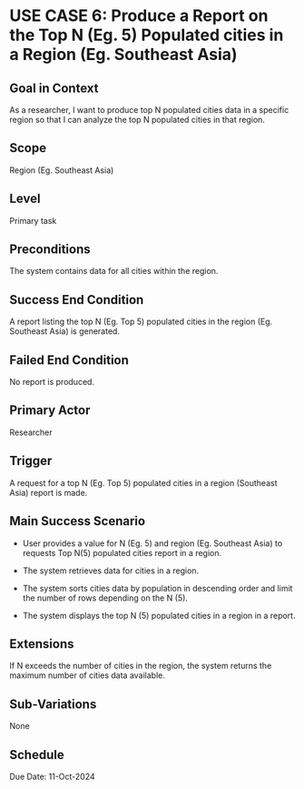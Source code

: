 # USE CASE 6: Produce a Report on the Top N (Eg. 5) Populated cities in a Region (Eg. Southeast Asia)

## Goal in Context

As a researcher, I want to produce top N populated cities data in a specific region so that I can analyze the top N populated cities in that region.

## Scope

Region (Eg. Southeast Asia)

## Level

Primary task

## Preconditions

The system contains data for all cities within the region.

## Success End Condition

A report listing the top N (Eg. Top 5) populated cities in the region (Eg. Southeast Asia) is generated.

## Failed End Condition

No report is produced.

## Primary Actor

Researcher

## Trigger

A request for a top N (Eg. Top 5) populated cities in a region (Southeast Asia) report is made.

## Main Success Scenario

- User provides a value for N (Eg. 5) and region (Eg. Southeast Asia) to requests Top N(5) populated cities report in a region.

- The system retrieves data for cities in a region.

- The system sorts cities data by population in descending order and limit the number of rows depending on the N (5).

- The system displays the top N (5) populated cities in a region in a report.

## Extensions

If N exceeds the number of cities in the region, the system returns the maximum number of cities data available.

## Sub-Variations

None

## Schedule

Due Date: 11-Oct-2024